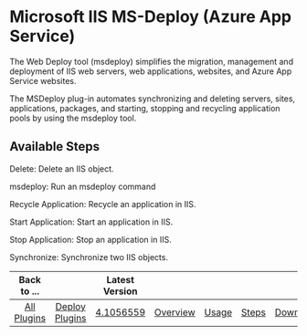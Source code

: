 
Microsoft IIS MS-Deploy (Azure App Service)
===========================================


The Web Deploy tool (msdeploy) simplifies the migration, management and deployment of IIS web servers, web applications, websites, and Azure App Service websites.


The MSDeploy plug-in automates synchronizing and deleting servers, sites, applications, packages, and starting, stopping and recycling application pools by using the msdeploy tool.



Available Steps
---------------


Delete: Delete an IIS object.


msdeploy: Run an msdeploy command


Recycle Application: Recycle an application in IIS.


Start Application: Start an application in IIS.


Stop Application: Stop an application in IIS.


Synchronize: Synchronize two IIS objects.





|Back to ...||Latest Version|||||
| :---: | :---: | :---: | :---: | :---: | :---: | :---: |
|[All Plugins](../../index.md)|[Deploy Plugins](../README.md)|[4.1056559](https://raw.githubusercontent.com/UrbanCode/IBM-UCD-PLUGINS/main/files/IIS-MSDeploy/IIS-MSDeploy-4.1056559.zip)|[Overview](overview.md)|[Usage](usage.md)|[Steps](steps.md)|[Downloads](downloads.md)|
